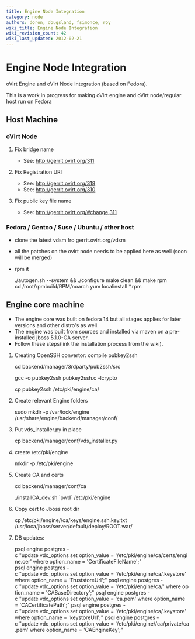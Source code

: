```yaml
---
title: Engine Node Integration
category: node
authors: doron, dougsland, fsimonce, roy
wiki_title: Engine Node Integration
wiki_revision_count: 42
wiki_last_updated: 2012-02-21
---
```


# Engine Node Integration

oVirt Engine and oVirt Node Integration (based on Fedora).

This is a work in progress for making oVirt engine and oVirt node/regular host run on Fedora

## Host Machine

### oVirt Node

1.  Fix bridge name
    -   See: <http://gerrit.ovirt.org/311>

2.  Fix Registration URI
    -   See: <http://gerrit.ovirt.org/318>
    -   See: <http://gerrit.ovirt.org/310>

3.  Fix public key file name
    -   See: <http://gerrit.ovirt.org/#change,311>

### Fedora / Gentoo / Suse / Ubuntu / other host

*   clone the latest vdsm fro gerrit.ovirt.org/vdsm
*   all the patches on the ovirt node needs to be applied here as well (soon will be merged)
*   rpm it

      ./autogen.sh --system && ./configure
      make clean && make rpm
      cd /root/rpmbuild/RPM/noarch
      yum localinstall *.rpm

## Engine core machine

*   The engine core was built on fedora 14 but all stages applies for later versions and other distro's as well.
*   The engine was built from sources and installed via maven on a pre-installed jboss 5.1.0-GA server.
*   Follow these steps(link the installation process from the wiki).

1.  Creating OpenSSH convertor: compile pubkey2ssh

    cd backend/manager/3rdparty/pub2ssh/src

    gcc -o pubkey2ssh pubkey2ssh.c -lcrypto

    cp pubkey2ssh /etc/pki/engine/ca/

2.  Create relevant Engine folders

    sudo mkdir -p /var/lock/engine /usr/share/engine/backend/manager/conf/

3.  Put vds_installer.py in place

    cp backend/manager/conf/vds_installer.py

4.  create /etc/pki/engine

    mkdir -p /etc/pki/engine

5.  Create CA and certs

    cd backend/manager/conf/ca

    ./installCA_dev.sh \`pwd\` /etc/pki/engine

6.  Copy cert to Jboss root dir

    cp /etc/pki/engine//ca/keys/engine.ssh.key.txt /usr/loca/jboss/server/default/deploy/ROOT.war/

7.  DB updates:

      psql engine postgres -c "update vdc_options set option_value = '/etc/pki/engine/ca/certs/engine.cer' where option_name = 'CertificateFileName';"
      psql engine postgres -c "update vdc_options set option_value = '/etc/pki/engine/ca/.keystore' where option_name = 'TruststoreUrl';"
      psql engine postgres -c "update vdc_options set option_value = '/etc/pki/engine/ca/' where option_name = 'CABaseDirectory';"
      psql engine postgres -c "update vdc_options set option_value = 'ca.pem' where option_name  = 'CACertificatePath';"
      psql engine postgres -c "update vdc_options set option_value = '/etc/pki/engine/ca/.keystore' where option_name = 'keystoreUrl';"
      psql engine postgres -c "update vdc_options set option_value = '/etc/pki/engine//ca/private/ca.pem' where option_name = 'CAEngineKey';"  
